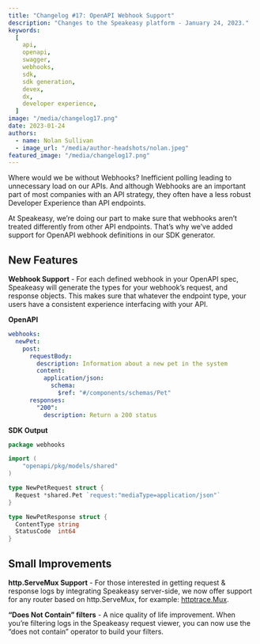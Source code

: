 ```yaml
---
title: "Changelog #17: OpenAPI Webhook Support"
description: "Changes to the Speakeasy platform - January 24, 2023."
keywords:
  [
    api,
    openapi,
    swagger,
    webhooks,
    sdk,
    sdk generation,
    devex,
    dx,
    developer experience,
  ]
image: "/media/changelog17.png"
date: 2023-01-24
authors:
  - name: Nolan Sullivan
  - image_url: "/media/author-headshots/nolan.jpeg"
featured_image: "/media/changelog17.png"
---
```


Where would we be without Webhooks? Inefficient polling leading to unnecessary load on our APIs. And although Webhooks are an important part of most companies with an API strategy, they often have a less robust Developer Experience than API endpoints.

At Speakeasy, we’re doing our part to make sure that webhooks aren’t treated differently from other API endpoints. That’s why we’ve added support for OpenAPI webhook definitions in our SDK generator.

## New Features

**Webhook Support** - For each defined webhook in your OpenAPI spec, Speakeasy will generate the types for your webhook’s request, and response objects. This makes sure that whatever the endpoint type, your users have a consistent experience interfacing with your API.

**OpenAPI**

```yaml
webhooks:
  newPet:
    post:
      requestBody:
        description: Information about a new pet in the system
        content:
          application/json:
            schema:
              $ref: "#/components/schemas/Pet"
      responses:
        "200":
          description: Return a 200 status
```

**SDK Output**

```go
package webhooks

import (
    "openapi/pkg/models/shared"
)

type NewPetRequest struct {
  Request *shared.Pet `request:"mediaType=application/json"`
}

type NewPetResponse struct {
  ContentType string
  StatusCode  int64
}
```

## Small Improvements

**http.ServeMux Support** - For those interested in getting request & response logs by integrating Speakeasy server-side, we now offer support for any router based on http.ServeMux, for example: [httptrace.Mux](https://pkg.go.dev/gopkg.in/DataDog/dd-trace-go.v1/contrib/net/http).

**“Does Not Contain” filters** - A nice quality of life improvement. When you’re filtering logs in the Speakeasy request viewer, you can now use the “does not contain” operator to build your filters.
